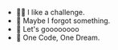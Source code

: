 - 🐱‍👤 I like a challenge.
- 🦕 Maybe I forgot something.
- 🐊 Let's goooooooo
- 🐉 One Code, One Dream.




<!---
Enzowt05/Enzowt05 is a ✨ special ✨ repository because its `README.md` (this file) appears on your GitHub profile.
You can click the Preview link to take a look at your changes.
--->
